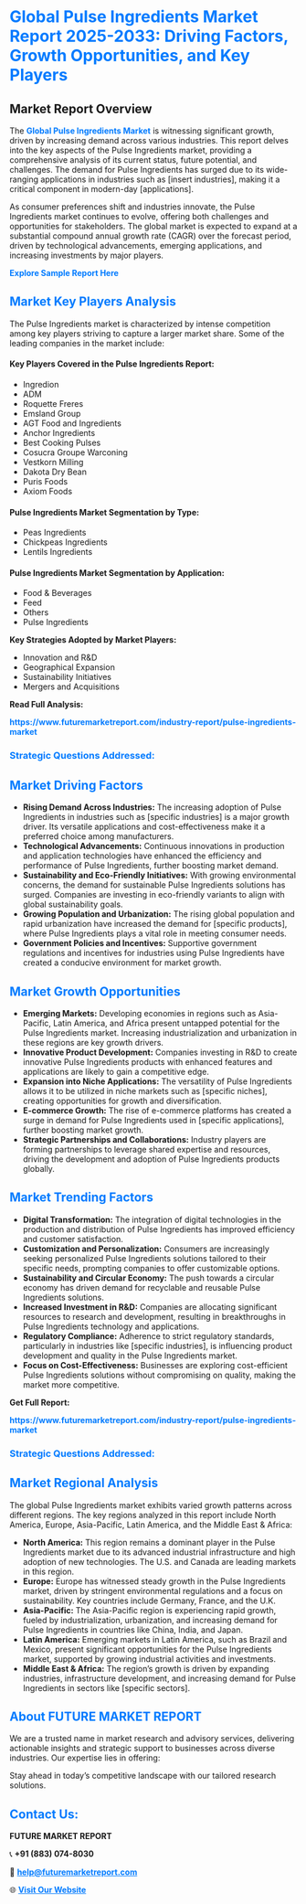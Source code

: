 <h1 style="color: #007BFF;">Global Pulse Ingredients Market Report 2025-2033: Driving Factors, Growth Opportunities, and Key Players</h1>

<section id="overview">
<h2>Market Report Overview</h2>
<p>The <a href="https://www.futuremarketreport.com/industry-report/pulse-ingredients-market" style="color: #007BFF; text-decoration: none;"><strong>Global Pulse Ingredients Market</strong></a> is witnessing significant growth, driven by increasing demand across various industries. This report delves into the key aspects of the Pulse Ingredients market, providing a comprehensive analysis of its current status, future potential, and challenges. The demand for Pulse Ingredients has surged due to its wide-ranging applications in industries such as [insert industries], making it a critical component in modern-day [applications].</p>
<p>As consumer preferences shift and industries innovate, the Pulse Ingredients market continues to evolve, offering both challenges and opportunities for stakeholders. The global market is expected to expand at a substantial compound annual growth rate (CAGR) over the forecast period, driven by technological advancements, emerging applications, and increasing investments by major players.</p>
</section>

<section id="overview">
<p><a href="https://www.futuremarketreport.com/request-sample/reportId=111012" style="color: #007BFF; text-decoration: none;"><strong>Explore Sample Report Here</strong></a></p>
</section>

<section id="key-players">
<h2 style="color: #007BFF;">Market Key Players Analysis</h2>
<p>The Pulse Ingredients market is characterized by intense competition among key players striving to capture a larger market share. Some of the leading companies in the market include:</p>
<h4>Key Players Covered in the Pulse Ingredients Report:</h4>
<ul><li>Ingredion</li><li>ADM</li><li>Roquette Freres</li><li>Emsland Group</li><li>AGT Food and Ingredients</li><li>Anchor Ingredients</li><li>Best Cooking Pulses</li><li>Cosucra Groupe Warconing</li><li>Vestkorn Milling</li><li>Dakota Dry Bean</li><li>Puris Foods</li><li>Axiom Foods</li></ul>
<h4>Pulse Ingredients Market Segmentation by Type:</h4>
<ul><li>Peas Ingredients</li><li>Chickpeas Ingredients</li><li>Lentils Ingredients</li></ul>

<h4>Pulse Ingredients Market Segmentation by Application:</h4>
<ul><li>Food &amp; Beverages</li><li>Feed</li><li>Others</li><li>Pulse Ingredients</li></ul>
<p><strong>Key Strategies Adopted by Market Players:</strong></p>
<ul>
<li>Innovation and R&D</li>
<li>Geographical Expansion</li>
<li>Sustainability Initiatives</li>
<li>Mergers and Acquisitions</li>
</ul>
</section>

<section>
<p><strong>Read Full Analysis: </strong></p><a href="https://www.futuremarketreport.com/industry-report/pulse-ingredients-market" style="color: #007BFF; text-decoration: none;"><strong>https://www.futuremarketreport.com/industry-report/pulse-ingredients-market</strong></a>
<h3 style="color: #007BFF;">Strategic Questions Addressed:</h3>
</section>

<section id="driving-factors">
<h2 style="color: #007BFF;">Market Driving Factors</h2>
<ul>
<li><strong>Rising Demand Across Industries:</strong> The increasing adoption of Pulse Ingredients in industries such as [specific industries] is a major growth driver. Its versatile applications and cost-effectiveness make it a preferred choice among manufacturers.</li>
<li><strong>Technological Advancements:</strong> Continuous innovations in production and application technologies have enhanced the efficiency and performance of Pulse Ingredients, further boosting market demand.</li>
<li><strong>Sustainability and Eco-Friendly Initiatives:</strong> With growing environmental concerns, the demand for sustainable Pulse Ingredients solutions has surged. Companies are investing in eco-friendly variants to align with global sustainability goals.</li>
<li><strong>Growing Population and Urbanization:</strong> The rising global population and rapid urbanization have increased the demand for [specific products], where Pulse Ingredients plays a vital role in meeting consumer needs.</li>
<li><strong>Government Policies and Incentives:</strong> Supportive government regulations and incentives for industries using Pulse Ingredients have created a conducive environment for market growth.</li>
</ul>
</section>

<section id="growth-opportunities">
<h2 style="color: #007BFF;">Market Growth Opportunities</h2>
<ul>
<li><strong>Emerging Markets:</strong> Developing economies in regions such as Asia-Pacific, Latin America, and Africa present untapped potential for the Pulse Ingredients market. Increasing industrialization and urbanization in these regions are key growth drivers.</li>
<li><strong>Innovative Product Development:</strong> Companies investing in R&D to create innovative Pulse Ingredients products with enhanced features and applications are likely to gain a competitive edge.</li>
<li><strong>Expansion into Niche Applications:</strong> The versatility of Pulse Ingredients allows it to be utilized in niche markets such as [specific niches], creating opportunities for growth and diversification.</li>
<li><strong>E-commerce Growth:</strong> The rise of e-commerce platforms has created a surge in demand for Pulse Ingredients used in [specific applications], further boosting market growth.</li>
<li><strong>Strategic Partnerships and Collaborations:</strong> Industry players are forming partnerships to leverage shared expertise and resources, driving the development and adoption of Pulse Ingredients products globally.</li>
</ul>
</section>

<section id="trending-factors">
<h2 style="color: #007BFF;">Market Trending Factors</h2>
<ul>
<li><strong>Digital Transformation:</strong> The integration of digital technologies in the production and distribution of Pulse Ingredients has improved efficiency and customer satisfaction.</li>
<li><strong>Customization and Personalization:</strong> Consumers are increasingly seeking personalized Pulse Ingredients solutions tailored to their specific needs, prompting companies to offer customizable options.</li>
<li><strong>Sustainability and Circular Economy:</strong> The push towards a circular economy has driven demand for recyclable and reusable Pulse Ingredients solutions.</li>
<li><strong>Increased Investment in R&D:</strong> Companies are allocating significant resources to research and development, resulting in breakthroughs in Pulse Ingredients technology and applications.</li>
<li><strong>Regulatory Compliance:</strong> Adherence to strict regulatory standards, particularly in industries like [specific industries], is influencing product development and quality in the Pulse Ingredients market.</li>
<li><strong>Focus on Cost-Effectiveness:</strong> Businesses are exploring cost-efficient Pulse Ingredients solutions without compromising on quality, making the market more competitive.</li>
</ul>
</section>

<section>
<p><strong>Get Full Report: </strong></p><a href="https://www.futuremarketreport.com/industry-report/pulse-ingredients-market" style="color: #007BFF; text-decoration: none;"><strong>https://www.futuremarketreport.com/industry-report/pulse-ingredients-market</strong></a>
<h3 style="color: #007BFF;">Strategic Questions Addressed:</h3>
</section>


<section id="regional-analysis">
<h2 style="color: #007BFF;">Market Regional Analysis</h2>
<p>The global Pulse Ingredients market exhibits varied growth patterns across different regions. The key regions analyzed in this report include North America, Europe, Asia-Pacific, Latin America, and the Middle East & Africa:</p>
<ul>
<li><strong>North America:</strong> This region remains a dominant player in the Pulse Ingredients market due to its advanced industrial infrastructure and high adoption of new technologies. The U.S. and Canada are leading markets in this region.</li>
<li><strong>Europe:</strong> Europe has witnessed steady growth in the Pulse Ingredients market, driven by stringent environmental regulations and a focus on sustainability. Key countries include Germany, France, and the U.K.</li>
<li><strong>Asia-Pacific:</strong> The Asia-Pacific region is experiencing rapid growth, fueled by industrialization, urbanization, and increasing demand for Pulse Ingredients in countries like China, India, and Japan.</li>
<li><strong>Latin America:</strong> Emerging markets in Latin America, such as Brazil and Mexico, present significant opportunities for the Pulse Ingredients market, supported by growing industrial activities and investments.</li>
<li><strong>Middle East & Africa:</strong> The region’s growth is driven by expanding industries, infrastructure development, and increasing demand for Pulse Ingredients in sectors like [specific sectors].</li>
</ul>
</section>

<footer>
<h2 style="color: #007BFF;">About FUTURE MARKET REPORT</h2>
<p>We are a trusted name in market research and advisory services, delivering actionable insights and strategic support to businesses across diverse industries. Our expertise lies in offering:</p>

<p>Stay ahead in today’s competitive landscape with our tailored research solutions.</p>

<h2 style="color: #007BFF;">Contact Us:</h2>
<p><strong>FUTURE MARKET REPORT</strong></p>
<p>📞 <strong>+91 (883) 074-8030</strong></p>
<p>📧 <strong><a href="mailto:help@futuremarketreport.com" style="color: #007BFF;">help@futuremarketreport.com</a></strong></p>
<p>🌐 <strong><a href="https://www.futuremarketreport.com/" style="color: #007BFF;">Visit Our Website</a></strong></p>
</footer>